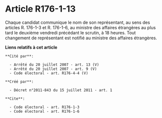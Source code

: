# Article R176-1-13

Chaque candidat communique le nom de son représentant, au sens des articles R. 176-1-3 et R. 176-1-6, au ministre des
affaires étrangères au plus tard le deuxième vendredi précédant le scrutin, à 18 heures. Tout changement de représentant est
notifié au ministre des affaires étrangères.

**Liens relatifs à cet article**

	**Cité par**:

	  - Arrêté du 20 juillet 2007 - art. 13 (V)
	  - Arrêté du 20 juillet 2007 - art. 9 (V)
	  - Code électoral - art. R176-4-4 (V)

	**Créé par**:

	  - Décret n°2011-843 du 15 juillet 2011 - art. 1

	**Cite**:

	  - Code électoral - art. R176-1-3
	  - Code électoral - art. R176-1-6
